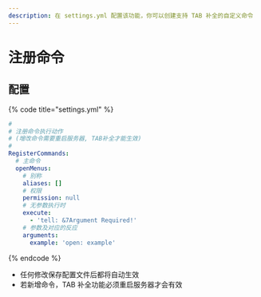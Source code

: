 ```yaml
---
description: 在 settings.yml 配置该功能，你可以创建支持 TAB 补全的自定义命令
---
```


# 注册命令

## 配置

{% code title="settings.yml" %}
```yaml
#
# 注册命令执行动作
# (增改命令需要重启服务器, TAB补全才能生效)
#
RegisterCommands:
  # 主命令
  openMenus:
    # 别称
    aliases: []
    # 权限
    permission: null
    # 无参数执行时
    execute:
      - 'tell: &7Argument Required!'
    # 参数及对应的反应
    arguments:
      example: 'open: example'

```
{% endcode %}

* 任何修改保存配置文件后都将自动生效
* 若新增命令，TAB 补全功能必须重启服务器才会有效


